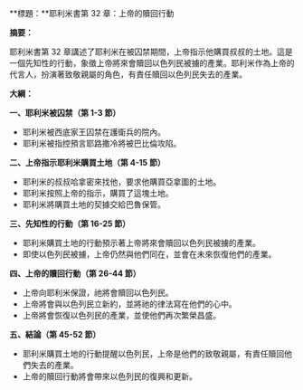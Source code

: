**標題：**耶利米書第 32 章：上帝的贖回行動

**摘要：**

耶利米書第 32 章講述了耶利米在被囚禁期間，上帝指示他購買叔叔的土地。這是一個先知性的行動，象徵上帝將來會贖回以色列民被擄的產業。耶利米作為上帝的代言人，扮演著致敬親屬的角色，有責任贖回以色列民失去的產業。

**大綱：**

**一、耶利米被囚禁（第 1-3 節）**
* 耶利米被西底家王囚禁在護衛兵的院內。
* 耶利米被指控預言耶路撒冷將被巴比倫攻陷。

**二、上帝指示耶利米購買土地（第 4-15 節）**
* 耶利米的叔叔哈拿密來找他，要求他購買亞拿圖的土地。
* 耶利米按照上帝的指示，購買了這塊土地。
* 耶利米將購買土地的契據交給巴魯保管。

**三、先知性的行動（第 16-25 節）**
* 耶利米購買土地的行動預示著上帝將來會贖回以色列民被擄的產業。
* 即使以色列民被擄，上帝仍然與他們同在，並會在未來恢復他們的產業。

**四、上帝的贖回行動（第 26-44 節）**
* 上帝向耶利米保證，祂將會贖回以色列民。
* 上帝將會與以色列民立新約，並將祂的律法寫在他們的心中。
* 上帝將會恢復以色列民的產業，並使他們再次繁榮昌盛。

**五、結論（第 45-52 節）**
* 耶利米購買土地的行動提醒以色列民，上帝是他們的致敬親屬，有責任贖回他們失去的產業。
* 上帝的贖回行動將會帶來以色列民的復興和更新。